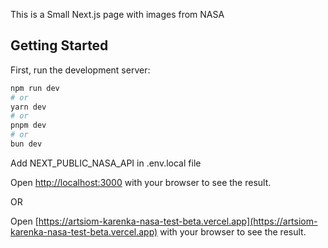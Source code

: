 This is a Small Next.js page with images from NASA

## Getting Started

First, run the development server:

```bash
npm run dev
# or
yarn dev
# or
pnpm dev
# or
bun dev
```

Add NEXT_PUBLIC_NASA_API in .env.local file

Open [http://localhost:3000](http://localhost:3000) with your browser to see the result.

OR

Open [https://artsiom-karenka-nasa-test-beta.vercel.app](https://artsiom-karenka-nasa-test-beta.vercel.app) with your browser to see the result.
